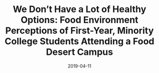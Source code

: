 ---
title: "We Don’t Have a Lot of Healthy Options: Food Environment Perceptions of First-Year, Minority College Students Attending a Food Desert Campus"
citation: "**Dhillon J**, Diaz Rios LK, Aldaz KJ, De La Cruz N, Vu E, Asad Asghar S, Kuse Q, Ortiz RM. *Nutrients*. 2019."
date: '2019-04-11'
image: '/static/img/pub/focusgroup_ucmerced.jpg'
pmid: '30978944'
pdf: '/static/pdf/publications/2019_dhillon_healthy.pdf'
---